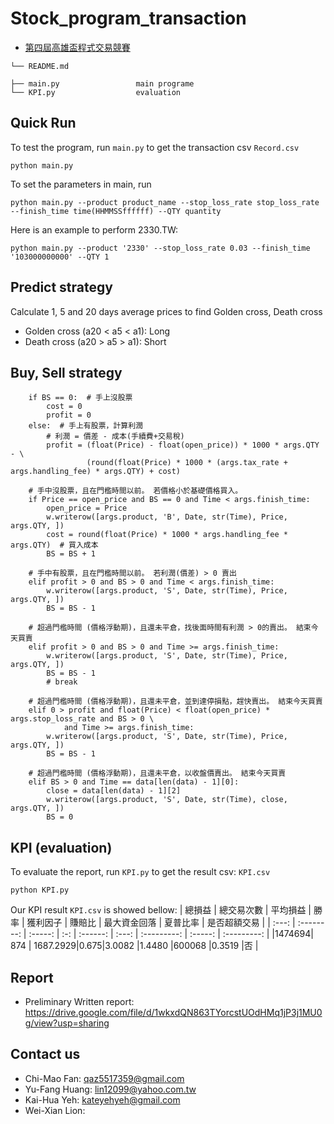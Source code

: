 # Stock_program_transaction  
- [第四屆高雄盃程式交易競賽](https://bhuntr.com/tw/competitions/eqpkavrw0olm1wupbd)  

```
└── README.md 

├── main.py                 main programe
└── KPI.py                  evaluation 
```  

## Quick Run
To test the program, run `main.py` to get the transaction csv `Record.csv`  
```
python main.py
```
To set the parameters in main, run
```
python main.py --product product_name --stop_loss_rate stop_loss_rate --finish_time time(HHMMSSffffff) --QTY quantity
```
Here is an example to perform 2330.TW:
```
python main.py --product '2330' --stop_loss_rate 0.03 --finish_time '103000000000' --QTY 1
```

## Predict strategy  
Calculate 1, 5 and 20 days average prices to find Golden cross, Death cross  
- Golden cross (a20 < a5 < a1): Long  
- Death cross (a20 > a5 > a1): Short

## Buy, Sell strategy  
```
    if BS == 0:  # 手上沒股票
        cost = 0
        profit = 0
    else:  # 手上有股票，計算利潤
        # 利潤 = 價差 - 成本(手續費+交易稅)
        profit = (float(Price) - float(open_price)) * 1000 * args.QTY - \
                 (round(float(Price) * 1000 * (args.tax_rate + args.handling_fee) * args.QTY) + cost)

    # 手中沒股票，且在門檻時間以前。 若價格小於基礎價格買入。
    if Price == open_price and BS == 0 and Time < args.finish_time:
        open_price = Price
        w.writerow([args.product, 'B', Date, str(Time), Price, args.QTY, ])
        cost = round(float(Price) * 1000 * args.handling_fee * args.QTY)  # 買入成本
        BS = BS + 1

    # 手中有股票，且在門檻時間以前。 若利潤(價差) > 0 賣出
    elif profit > 0 and BS > 0 and Time < args.finish_time:
        w.writerow([args.product, 'S', Date, str(Time), Price, args.QTY, ])
        BS = BS - 1

    # 超過門檻時間 (價格浮動期)，且還未平倉，找後面時間有利潤 > 0的賣出。 結束今天買賣
    elif profit > 0 and BS > 0 and Time >= args.finish_time:
        w.writerow([args.product, 'S', Date, str(Time), Price, args.QTY, ])
        BS = BS - 1
        # break

    # 超過門檻時間 (價格浮動期)，且還未平倉，並到達停損點，趕快賣出。 結束今天買賣
    elif 0 > profit and float(Price) < float(open_price) * args.stop_loss_rate and BS > 0 \
            and Time >= args.finish_time:
        w.writerow([args.product, 'S', Date, str(Time), Price, args.QTY, ])
        BS = BS - 1

    # 超過門檻時間 (價格浮動期)，且還未平倉，以收盤價賣出。 結束今天買賣
    elif BS > 0 and Time == data[len(data) - 1][0]:
        close = data[len(data) - 1][2]
        w.writerow([args.product, 'S', Date, str(Time), close, args.QTY, ])
        BS = 0
```

## KPI (evaluation)  
To evaluate the report, run `KPI.py` to get the result csv: `KPI.csv`
```
python KPI.py
```
Our KPI result `KPI.csv` is showed bellow:
| 總損益 | 總交易次數 | 平均損益 | 勝率 | 獲利因子 | 賺賠比 | 最大資金回落 | 夏普比率 | 是否超額交易 |
| :---: | :--------: | :-----: | :-: | :------: | :---: | :---------: | :-----: | :---------: |
|1474694| 874       | 1687.2929|0.675|3.0082    |1.4480 |600068       |0.3519   |否            |

## Report  
- Preliminary Written report: https://drive.google.com/file/d/1wkxdQN863TYorcstUOdHMq1jP3j1MU0g/view?usp=sharing  


## Contact us  
- Chi-Mao Fan: qaz5517359@gmail.com  
- Yu-Fang Huang: lin12099@yahoo.com.tw  
- Kai-Hua Yeh: kateyehyeh@gmail.com  
- Wei-Xian Lion: 
